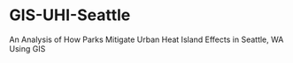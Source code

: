 # GIS-UHI-Seattle
An Analysis of How Parks Mitigate Urban Heat Island Effects in Seattle, WA Using GIS
